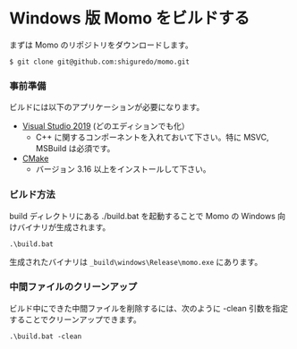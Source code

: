 # Windows 版 Momo をビルドする

まずは Momo のリポジトリをダウンロードします。

```shell
$ git clone git@github.com:shiguredo/momo.git
```

### 事前準備

ビルドには以下のアプリケーションが必要になります。

- [Visual Studio 2019](https://visualstudio.microsoft.com/ja/downloads/) (どのエディションでも化）
  - C++ に関するコンポーネントを入れておいて下さい。特に MSVC, MSBuild は必須です。
- [CMake](https://cmake.org/download/)
  - バージョン 3.16 以上をインストールして下さい。

### ビルド方法

build ディレクトリにある ./build.bat を起動することで Momo の Windows 向けバイナリが生成されます。

```
.\build.bat
```

生成されたバイナリは `_build\windows\Release\momo.exe` にあります。

### 中間ファイルのクリーンアップ

ビルド中にできた中間ファイルを削除するには、次のように -clean 引数を指定することでクリーンアップできます。

```shell
.\build.bat -clean
```
